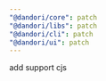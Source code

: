 ```yaml
---
"@dandori/core": patch
"@dandori/libs": patch
"@dandori/cli": patch
"@dandori/ui": patch
---
```


add support cjs
